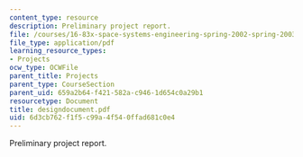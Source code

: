 ```yaml
---
content_type: resource
description: Preliminary project report.
file: /courses/16-83x-space-systems-engineering-spring-2002-spring-2003/6d3cb762f1f5c99a4f540ffad681c0e4_designdocument.pdf
file_type: application/pdf
learning_resource_types:
- Projects
ocw_type: OCWFile
parent_title: Projects
parent_type: CourseSection
parent_uid: 659a2b64-f421-582a-c946-1d654c0a29b1
resourcetype: Document
title: designdocument.pdf
uid: 6d3cb762-f1f5-c99a-4f54-0ffad681c0e4
---
```

Preliminary project report.

